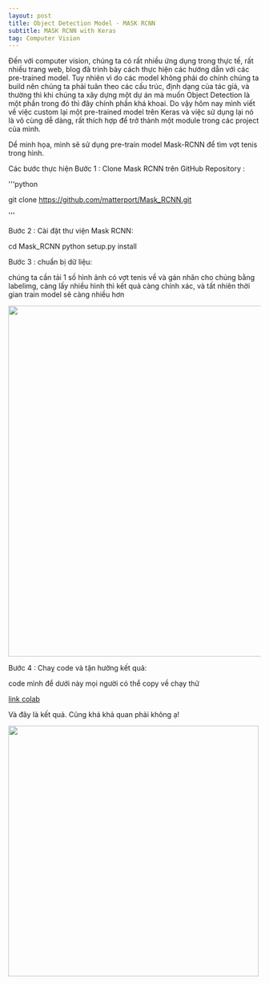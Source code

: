 ```yaml
---
layout: post
title: Object Detection Model - MASK RCNN
subtitle: MASK RCNN with Keras 
tag: Computer Vision
---
```



Đến với computer vision, chúng ta có rất nhiều ứng dụng trong thực tế, rất nhiều trang web, blog đã trình bày cách thực hiện các hướng dẫn với các pre-trained model. Tuy nhiên vì do các model không phải do chính chúng ta build nên chúng ta phải tuân theo các cấu trúc, định dạng của tác giả, và thường thì khi chúng ta xây dựng một dự án mà muốn Object Detection là một phần trong đó thì đây chính phần khá khoai. Do vậy hôm nay mình viết về việc custom lại một pre-trained model trên Keras và việc sử dụng lại nó là vô cùng dễ dàng, rất thích hợp để trở thành một module trong các project của mình.

Dể minh họa, mình sẽ sử dụng pre-train model Mask-RCNN để tìm vợt tenis trong hình. 


Các bước thực hiện
Bước 1 : Clone  Mask RCNN  trên GitHub Repository :

'''python

  git clone https://github.com/matterport/Mask_RCNN.git
  
'''

Bước 2 : Cài đặt thư viện Mask RCNN:

  cd Mask_RCNN
  python setup.py install

Bước 3  : chuẩn bị dữ liệu: 

  chúng ta cần tải 1 số hình ảnh có vợt tenis về và gán nhãn cho chúng bằng labelimg, càng lấy nhiều hình thì kết quả càng chính xác, và tất nhiên thời gian train model sẽ càng nhiều hơn
  
  
<img src="https://raw.githubusercontent.com/minmax49/minmax49.github.io/master/img/mask-rcnn0.png" width="700" />

Bước 4  : Chaỵ code và tận hưởng kết quả:

code mình để dưới này mọi người có thể copy về chạy thử

<a href="https://colab.research.google.com/drive/1o8yIdBJplxYSIIQmmYslKYyUQtUN4E7T">link colab </a>


Và đây là kết quả. Cũng khá khả quan phải không ạ!

<img src="https://raw.githubusercontent.com/minmax49/minmax49.github.io/master/img/mask-rcnn1.png" width="500" />

